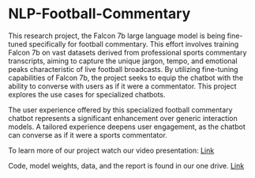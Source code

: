 # NLP-Football-Commentary

This research project, the Falcon 7b large language model is being fine-tuned specifically for football commentary. This effort involves training Falcon 7b on vast datasets derived from professional sports commentary transcripts, aiming to capture the unique jargon, tempo, and emotional peaks characteristic of live football broadcasts. By utilizing fine-tuning capabilities of Falcon 7b, the project seeks to equip the chatbot with the ability to converse with users as if it were a commentator. This project explores the use cases for specialized chatbots.

The user experience offered by this specialized football commentary chatbot represents a significant enhancement over generic interaction models. A tailored experience deepens user engagement, as the chatbot can converse as if it were a sports commentator.

To learn more of our project watch our video presentation: [Link](https://psu.mediaspace.kaltura.com/media/Josue+Perez+Gomez's+Personal+Meeting+Room/1_gs2abgro)

Code, model weights, data, and the report is found in our one drive. [Link](https://pennstateoffice365-my.sharepoint.com/personal/yzb61_psu_edu/_layouts/15/onedrive.aspx?e=5%3Aeafb949bcf334f4c8823902110888245&sharingv2=true&fromShare=true&at=9&CT=1721262632471&OR=OWA%2DNT%2DMail&CID=a664b230%2D3e6d%2D4911%2D07f8%2Db37e9b0e4a80&FolderCTID=0x012000EF657B0232AEBF499F710743AB554158&id=%2Fpersonal%2Fyzb61%5Fpsu%5Fedu%2FDocuments%2FCourses%2F%2D%5BAI%20574%5D%20WC%20NLP%20SP%202024%2FTeam7) 
